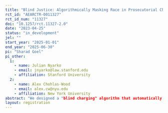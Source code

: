```yaml
---
title: "Blind Justice: Algorithmically Masking Race in Prosecutorial Charging Decisions"
rct_id: "AEARCTR-0011327"
rct_id_num: "11327"
doi: "10.1257/rct.11327-2.0"
date: "2023-04-25"
status: "in_development"
jel: ""
start_year: "2025-01-01"
end_year: "2025-06-30"
pi: "Sharad Goel"
pi_other:
  1:
    - name: Julian Nyarko
    - email: jnyarko@law.stanford.edu
    - affiliation: Stanford University
  2:
    - name: Alex Chohlas-Wood
    - email: alex.cw@nyu.edu
    - affiliation: New York University
abstract: "We designed a "blind charging" algorithm that automatically redacts race-related information from incident reports to prevent racial bias from influencing prosecutorial charging decisions. After successful pilots with two district attorneys, new legislation requires that prosecutors across California must use race-blind charging by 2025. This pending expansion, alongside high levels of interest from prosecutors across the country, makes blind charging a pressing policy issue that deserves further study—particularly in how its rollout affects Black, Hispanic, and other marginalized individuals and their communities. In a randomized control trial (RCT), we will test whether the use of our algorithm reduces bias in charging decisions or causes any unintended adverse impacts (e.g., changes in charging rates for all individuals). We will also estimate the amount of additional time it takes attorneys to conduct race-blind review."
layout: registration
---
```


